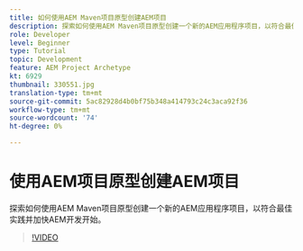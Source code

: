 ```yaml
---
title: 如何使用AEM Maven项目原型创建AEM项目
description: 探索如何使用AEM Maven项目原型创建一个新的AEM应用程序项目，以符合最佳实践并加快AEM开发开始。
role: Developer
level: Beginner
type: Tutorial
topic: Development
feature: AEM Project Archetype
kt: 6929
thumbnail: 330551.jpg
translation-type: tm+mt
source-git-commit: 5ac82928d4b0bf75b348a414793c24c3aca92f36
workflow-type: tm+mt
source-wordcount: '74'
ht-degree: 0%

---
```



# 使用AEM项目原型创建AEM项目

探索如何使用AEM Maven项目原型创建一个新的AEM应用程序项目，以符合最佳实践并加快AEM开发开始。

>[!VIDEO](https://video.tv.adobe.com/v/330551/?quality=12&learn=on)